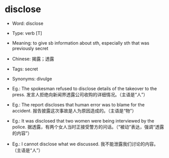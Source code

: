 # disclose

- Word: disclose

- Type: verb [T]
- Meaning: to give sb information about sth, especially sth that was previously secret
- Chinese: 揭露；透露
- Tags: secret
- Synonyms: divulge
- Eg.: The spokesman refused to disclose details of the takeover to the press. 发言人拒绝向新闻界透露公司收购的详细情况。（主语是“人”）
- Eg.: The report discloses that human error was to blame for the accident. 报告披露这次事故是人为原因造成的。（主语是“物”）
- Eg.: It was disclosed that two women were being interviewed by the police. 据透露，有两个女人当时正接受警方的问话。（“被动”表达，强调“透露的内容”）
- Eg.: I cannot disclose what we discussed. 我不能泄露我们讨论的内容。（主语是“人”）

